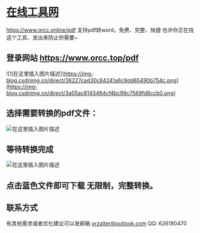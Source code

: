 # [在线工具网](https://www.orcc.top/pdf) 

https://www.orcc.online/pdf  支持pdf转word，免费、完整、快捷
也许你正在找这个工具、发出来防止你需要~

## 登录网站 https://www.orcc.top/pdf
![!\[在这里插入图片描述\](https://img-blog.csdnimg.cn/direct/36227cad30c84241a6c9dd65490b754c.png](https://img-blog.csdnimg.cn/direct/3a05ac8143484cf4bc99c7569fd6ccb0.png)

## 选择需要转换的pdf文件：
![在这里插入图片描述](https://img-blog.csdnimg.cn/direct/9be6ea882f274e3fb7fa5bdcc1c09a71.png)
## 等待转换完成
![在这里插入图片描述](https://img-blog.csdnimg.cn/direct/a52d1d9a4e974d5ca17959aeaa60244b.png)
## 点击蓝色文件即可下载 无限制，完整转换。

## 联系方式

有其他需求或者优化建议可以发邮箱 orzalter@outlook.com  QQ: 626180470
